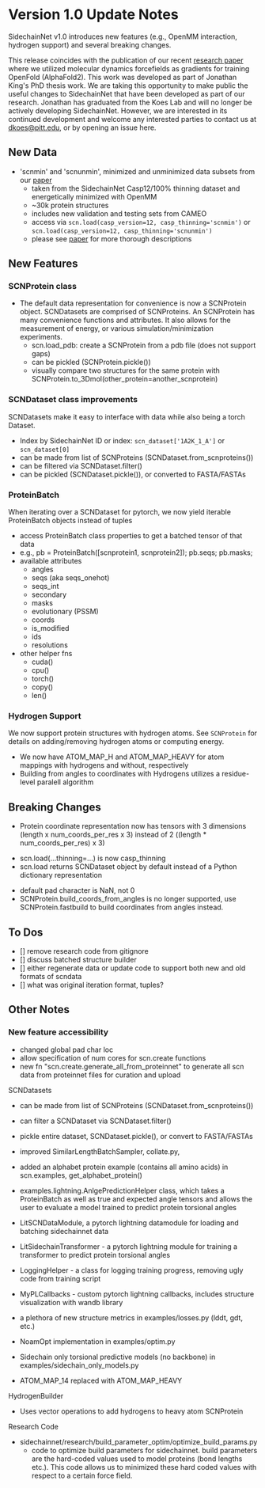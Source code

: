 # Version 1.0 Update Notes
SidechainNet v1.0 introduces new features (e.g., OpenMM interaction, hydrogen support) and several breaking changes. 

This release coincides with the publication of our recent [research paper](https://doi.org/10.1101/2023.10.03.560775) where
we utilized molecular dynamics forcefields as gradients for training OpenFold (AlphaFold2). This work was developed
as part of Jonathan King's PhD thesis work. We are taking this opportunity to make public the
useful changes to SidechainNet that have been developed as part of our research. Jonathan has graduated from the Koes Lab
and will no longer be actively developing SidechainNet. However, we are interested in its continued development and
welcome any interested parties to contact us at dkoes@pitt.edu, or by opening an issue here.

## New Data
* 'scnmin' and 'scnunmin', minimized and unminimized data subsets from our [paper](https://doi.org/10.1101/2023.10.03.560775)
    * taken from the SidechainNet Casp12/100% thinning dataset and energetically minimized with OpenMM
    * ~30k protein structures
    * includes new validation and testing sets from CAMEO
    * access via `scn.load(casp_version=12, casp_thinning='scnmin')` or `scn.load(casp_version=12, casp_thinning='scnunmin')`
    * please see [paper](https://doi.org/10.1101/2023.10.03.560775) for more thorough descriptions
    

## New Features

### SCNProtein class
- The default data representation for convenience is now a SCNProtein object. SCNDatasets are comprised of SCNProteins. An SCNProtein has many convenience functions and attributes. It also allows for the measurement of energy, or various simulation/minimization experiments.
  - scn.load_pdb: create a SCNProtein from a pdb file (does not support gaps)
  - can be pickled (SCNProtein.pickle())
  - visually compare two structures for the same protein with SCNProtein.to_3Dmol(other_protein=another_scnprotein)

### SCNDataset class improvements
SCNDatasets make it easy to interface with data while also being a torch Dataset.
- Index by SidechainNet ID or index: `scn_dataset['1A2K_1_A']` or `scn_dataset[0]`
- can be made from list of SCNProteins (SCNDataset.from_scnproteins())
- can be filtered via SCNDataset.filter()
- can be pickled (SCNDataset.pickle()), or converted to FASTA/FASTAs

### ProteinBatch
When iterating over a SCNDataset for pytorch, we now yield iterable ProteinBatch objects instead of tuples
  - access ProteinBatch class properties to get a batched tensor of that data
  - e.g., pb = ProteinBatch([scnprotein1, scnprotein2]); pb.seqs; pb.masks;
  - available attributes
    - angles
    - seqs (aka seqs_onehot)
    - seqs_int
    - secondary
    - masks
    - evolutionary (PSSM)
    - coords
    - is_modified
    - ids
    - resolutions
  - other helper fns
    - cuda()
    - cpu()
    - torch()
    - copy()
    - len()

### Hydrogen Support
We now support protein structures with hydrogen atoms. See `SCNProtein` for details on adding/removing hydrogen atoms or 
computing energy. 
* We now have ATOM_MAP_H and ATOM_MAP_HEAVY for atom mappings with hydrogens and without, respectively
* Building from angles to coordinates with Hydrogens utilizes a residue-level paralell algorithm 

## Breaking Changes
- Protein coordinate representation now has tensors with 3 dimensions (length x num_coords_per_res x 3) instead of 2 ((length * num_coords_per_res) x 3)
* scn.load(...thinning=...) is now casp_thinning
* scn.load returns SCNDataset object by default instead of a Python dictionary representation
- default pad character is NaN, not 0
- SCNProtein.build_coords_from_angles is no longer supported, use SCNProtein.fastbuild to build coordinates from angles instead.


## To Dos
- [] remove research code from gitignore
- [] discuss batched structure builder
- [] either regenerate data or update code to support both new and old formats of scndata
- [] what was original iteration format, tuples?




## Other Notes


### New feature accessibility
- changed global pad char loc
- allow specification of num cores for scn.create functions
- new fn "scn.create.generate_all_from_proteinnet" to generate all scn data from proteinnet files for curation and upload

    
SCNDatasets
- can be made from list of SCNProteins (SCNDataset.from_scnproteins())
- can filter a SCNDataset via SCNDataset.filter()
- pickle entire dataset, SCNDataset.pickle(), or convert to FASTA/FASTAs

- improved SimilarLengthBatchSampler, collate.py,
- added an alphabet protein example (contains all amino acids) in scn.examples, get_alphabet_protein()
- examples.lightning.AnlgePredictionHelper class, which takes a ProteinBatch as well as true and expected angle tensors and allows the user to evaluate a model trained to predict protein torsional angles
- LitSCNDataModule, a pytorch lightning datamodule for loading and batching sidechainnet data
- LitSidechainTransformer - a pytorch lightning module for training a transformer to predict protein torsional angles
- LoggingHelper - a class for logging training progress, removing ugly code from training script
- MyPLCallbacks - custom pytorch lightning callbacks, includes structure visualization with wandb library
- a plethora of new structure metrics in examples/losses.py (lddt, gdt, etc.)
- NoamOpt implementation in examples/optim.py
- Sidechain only torsional predictive models (no backbone) in examples/sidechain_only_models.py
- ATOM_MAP_14 replaced with ATOM_MAP_HEAVY


HydrogenBuilder
- Uses vector operations to add hydrogens to heavy atom SCNProtein


Research Code
- sidechainnet/research/build_parameter_optim/optimize_build_params.py
  - code to optimize build parameters for sidechainnet. build parameters
  are the hard-coded values used to model proteins (bond lengths etc.). This code allows us to minimized these hard coded values with respect to a certain force field.

